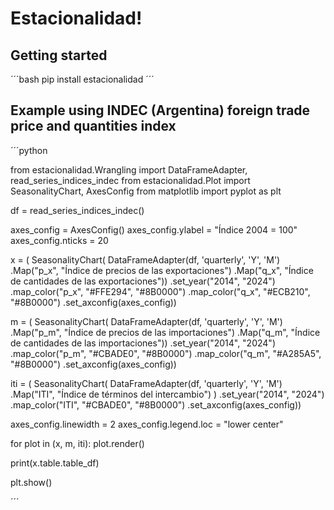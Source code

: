 # Estacionalidad!

## Getting started
´´´bash
pip install estacionalidad
´´´

## Example using INDEC (Argentina) foreign trade price and quantities index

´´´python

from estacionalidad.Wrangling import DataFrameAdapter, read_series_indices_indec
from estacionalidad.Plot import SeasonalityChart, AxesConfig
from matplotlib import pyplot as plt

df = read_series_indices_indec()

axes_config = AxesConfig()
axes_config.ylabel = "Índice 2004 = 100"
axes_config.nticks = 20


x = (
    SeasonalityChart(
        DataFrameAdapter(df, 'quarterly', 'Y', 'M')
        .Map("p_x", "Índice de precios de las exportaciones")
        .Map("q_x", "Índice de cantidades de las exportaciones"))
    .set_year("2014", "2024")
    .map_color("p_x", "#FFE294", "#8B0000")
    .map_color("q_x", "#ECB210", "#8B0000")
    .set_axconfig(axes_config))


m = (
    SeasonalityChart(
        DataFrameAdapter(df, 'quarterly', 'Y', 'M')
        .Map("p_m", "Índice de precios de las importaciones")
        .Map("q_m", "Índice de cantidades de las importaciones"))
    .set_year("2014", "2024")
    .map_color("p_m", "#CBADE0", "#8B0000")
    .map_color("q_m", "#A285A5", "#8B0000")
    .set_axconfig(axes_config))


iti = (
    SeasonalityChart(
        DataFrameAdapter(df, 'quarterly', 'Y', 'M')
        .Map("ITI", "Índice de términos del intercambio")
    )
    .set_year("2014", "2024")
    .map_color("ITI", "#CBADE0", "#8B0000")
    .set_axconfig(axes_config))

axes_config.linewidth = 2
axes_config.legend.loc = "lower center"

for plot in (x, m, iti):
    plot.render()

print(x.table.table_df)

plt.show()

´´´